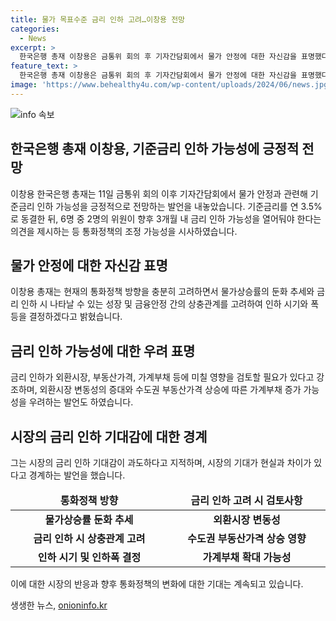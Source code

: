 ```yaml
---
title: 물가 목표수준 금리 인하 고려…이창용 전망
categories:
  - News
excerpt: >
  한국은행 총재 이창용은 금통위 회의 후 기자간담회에서 물가 안정에 대한 자신감을 표명했다. 적절한 시기에 기준금리 인하를 검토하겠다는 발언을 내놓았으며, 이에 대한 기대가 시장에서 과도할 수 있다는 우려도 표명했다. 물가 경로의 불확실성이 완전히 해소되지 않았기 때문에 금리 인하를 결정하는 데는 조심이 필요하다는 입장을 밝힌 것으로 알려졌다.
feature_text: >
  한국은행 총재 이창용은 금통위 회의 후 기자간담회에서 물가 안정에 대한 자신감을 표명했다. 적절한 시기에 기준금리 인하를 검토하겠다는 발언을 내놓았으며, 이에 대한 기대가 시장에서 과도할 수 있다는 우려도 표명했다. 물가 경로의 불확실성이 완전히 해소되지 않았기 때문에 금리 인하를 결정하는 데는 조심이 필요하다는 입장을 밝힌 것으로 알려졌다.
image: 'https://www.behealthy4u.com/wp-content/uploads/2024/06/news.jpg'
---
```


<p><img src="https://www.behealthy4u.com/wp-content/uploads/2024/06/news.jpg" alt="info 속보" /></p>

<h2>한국은행 총재 이창용, 기준금리 인하 가능성에 긍정적 전망</h2>

<p data-ke-size="size16">이창용 한국은행 총재는 11일 금통위 회의 이후 기자간담회에서 물가 안정과 관련해 기준금리 인하 가능성을 긍정적으로 전망하는 발언을 내놓았습니다. 기준금리를 연 3.5%로 동결한 뒤, 6명 중 2명의 위원이 향후 3개월 내 금리 인하 가능성을 열어둬야 한다는 의견을 제시하는 등 통화정책의 조정 가능성을 시사하였습니다.</p>

<h2 data-ke-size="size26">물가 안정에 대한 자신감 표명</h2>

<p>이창용 총재는 현재의 통화정책 방향을 충분히 고려하면서 물가상승률의 둔화 추세와 금리 인하 시 나타날 수 있는 성장 및 금융안정 간의 상충관계를 고려하여 인하 시기와 폭 등을 결정하겠다고 밝혔습니다.</p>

<h2 data-ke-size="size26">금리 인하 가능성에 대한 우려 표명</h2>

<p>금리 인하가 외환시장, 부동산가격, 가계부채 등에 미칠 영향을 검토할 필요가 있다고 강조하며, 외환시장 변동성의 증대와 수도권 부동산가격 상승에 따른 가계부채 증가 가능성을 우려하는 발언도 하였습니다.</p>

<h2 data-ke-size="size26">시장의 금리 인하 기대감에 대한 경계</h2>

<p>그는 시장의 금리 인하 기대감이 과도하다고 지적하며, 시장의 기대가 현실과 차이가 있다고 경계하는 발언을 했습니다.</p>

<table>
    <thead>
        <tr>
            <td style="text-align: center; width: 264px;"><b>통화정책 방향</b></td>
            <td style="text-align: center; width: 264px;"><b>금리 인하 고려 시 검토사항</b></td>
        </tr>
    </thead>
    <tbody>
        <tr>
            <td style="text-align: center; height: 17px;"><b>물가상승률 둔화 추세</b></td>
            <td style="text-align: center; height: 17px;"><b>외환시장 변동성</b></td>
        </tr>
        <tr>
            <td style="text-align: center; height: 17px;"><b>금리 인하 시 상충관계 고려</b></td>
            <td style="text-align: center; height: 17px;"><b>수도권 부동산가격 상승 영향</b></td>
        </tr>
        <tr>
            <td style="text-align: center; height: 17px;"><b>인하 시기 및 인하폭 결정</b></td>
            <td style="text-align: center; height: 17px;"><b>가계부채 확대 가능성</b></td>
        </tr>
    </tbody>
</table>

<p data-ke-size="size16">이에 대한 시장의 반응과 향후 통화정책의 변화에 대한 기대는 계속되고 있습니다.</p>
생생한 뉴스, <a href="https://onioninfo.kr" rel="dofollow">onioninfo.kr</a>


